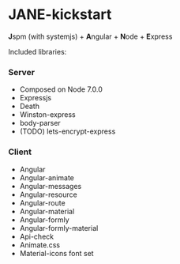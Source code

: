 # JANE-kickstart
**J**spm (with systemjs) + **A**ngular + **N**ode + **E**xpress

Included libraries:

### Server
    
+ Composed on Node 7.0.0
+ Expressjs
+ Death
+ Winston-express
+ body-parser
+ (TODO) lets-encrypt-express
    
### Client

+ Angular
+ Angular-animate
+ Angular-messages
+ Angular-resource
+ Angular-route
+ Angular-material
+ Angular-formly
+ Angular-formly-material
+ Api-check
+ Animate.css
+ Material-icons font set
